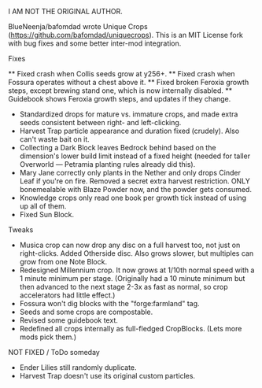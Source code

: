 I AM NOT THE ORIGINAL AUTHOR.

BlueNeenja/bafomdad wrote Unique Crops (https://github.com/bafomdad/uniquecrops). This is an MIT License fork with bug fixes and some better inter-mod integration.

Fixes

** Fixed crash when Collis seeds grow at y256+.
** Fixed crash when Fossura operates without a chest above it.
** Fixed broken Feroxia growth steps, except brewing stand one, which is now internally disabled.
** Guidebook shows Feroxia growth steps, and updates if they change.
* Standardized drops for mature vs. immature crops, and made extra seeds consistent between right- and left-clicking.
* Harvest Trap particle appearance and duration fixed (crudely). Also can't waste bait on it.
* Collecting a Dark Block leaves Bedrock behind based on the dimension's lower build limit instead of a fixed height (needed for taller Overworld — Petramia planting rules already did this).
* Mary Jane correctly only plants in the Nether and only drops Cinder Leaf if you're on fire. Removed a secret extra harvest restriction. ONLY bonemealable with Blaze Powder now, and the powder gets consumed.
* Knowledge crops only read one book per growth tick instead of using up all of them.
* Fixed Sun Block.

Tweaks

* Musica crop can now drop any disc on a full harvest too, not just on right-clicks. Added Otherside disc. Also grows slower, but multiples can grow from one Note Block.
* Redesigned Millennium crop. It now grows at 1/10th normal speed with a 1 minute minimum per stage. (Originally had a 10 minute minimum but then advanced to the next stage 2-3x as fast as normal, so crop accelerators had little effect.)
* Fossura won't dig blocks with the "forge:farmland" tag.
* Seeds and some crops are compostable.
* Revised some guidebook text.
* Redefined all crops internally as full-fledged CropBlocks. (Lets more mods pick them.)

NOT FIXED / ToDo someday

* Ender Lilies still randomly duplicate.
* Harvest Trap doesn't use its original custom particles.
